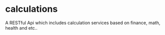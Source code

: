calculations
============

A RESTful Api which includes calculation services based on finance, math, health and etc..
